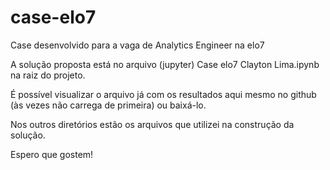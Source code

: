 # case-elo7
Case desenvolvido para a vaga de Analytics Engineer na elo7

A solução proposta está no arquivo (jupyter) Case elo7 Clayton Lima.ipynb na raiz do projeto. 

É possível visualizar o arquivo já com os resultados aqui mesmo no github (às vezes não carrega de primeira) ou baixá-lo.

Nos outros diretórios estão os arquivos que utilizei na construção da solução.

Espero que gostem!
